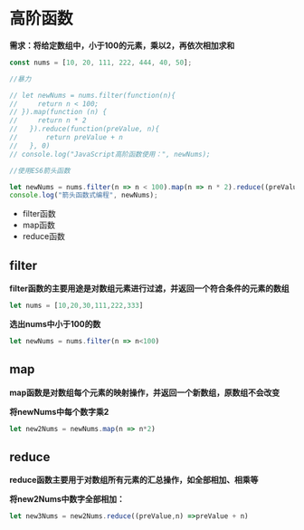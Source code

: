 # 高阶函数

**需求：将给定数组中，小于100的元素，乘以2，再依次相加求和**

```javascript
const nums = [10, 20, 111, 222, 444, 40, 50];

//暴力

// let newNums = nums.filter(function(n){
//     return n < 100;
// }).map(function (n) {
//     return n * 2
//   }).reduce(function(preValue, n){
//       return preValue + n
//   }, 0)
// console.log("JavaScript高阶函数使用：", newNums);

//使用ES6箭头函数

let newNums = nums.filter(n => n < 100).map(n => n * 2).reduce((preValue, n) => preValue + n);
console.log("箭头函数式编程", newNums);
```

+ filter函数
+ map函数
+ reduce函数

## filter

**filter函数的主要用途是对数组元素进行过滤，并返回一个符合条件的元素的数组**

```javascript
let nums = [10,20,30,111,222,333]
```

**选出nums中小于100的数**

```javascript
let newNums = nums.filter(n => n<100)
```

## map

**map函数是对数组每个元素的映射操作，并返回一个新数组，原数组不会改变**



**将newNums中每个数字乘2**

```javascript
let new2Nums = newNums.map(n => n*2)
```

## reduce

**reduce函数主要用于对数组所有元素的汇总操作，如全部相加、相乘等**



**将new2Nums中数字全部相加：**

```javascript
let new3Nums = new2Nums.reduce((preValue,n) =>preValue + n)
```



